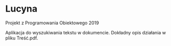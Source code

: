 # Lucyna
Projekt z Programowania Obiektowego 2019

Aplikacja do wyszukiwania tekstu w dokumencie. Dokładny opis działania w pliku Treść.pdf.
